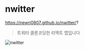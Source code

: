 # nwitter 

https://newri0807.github.io/nwitter/?

> 트위터 클론코딩한 리액트 앱입니다

![nwitter](https://user-images.githubusercontent.com/51315988/167984158-7b368daf-42a9-4cce-a270-4be5dd9cf31e.gif)

